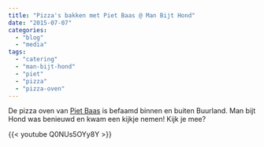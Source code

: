 ```yaml
---
title: "Pizza's bakken met Piet Baas @ Man Bijt Hond"
date: "2015-07-07"
categories: 
  - "blog"
  - "media"
tags: 
  - "catering"
  - "man-bijt-hond"
  - "piet"
  - "pizza"
  - "pizza-oven"
---
```


De pizza oven van [Piet Baas](http://www.pietbaas.com/) is befaamd binnen en buiten Buurland. Man bijt Hond was benieuwd en kwam een kijkje nemen! Kijk je mee?

{{< youtube Q0NUs5OYy8Y >}}
